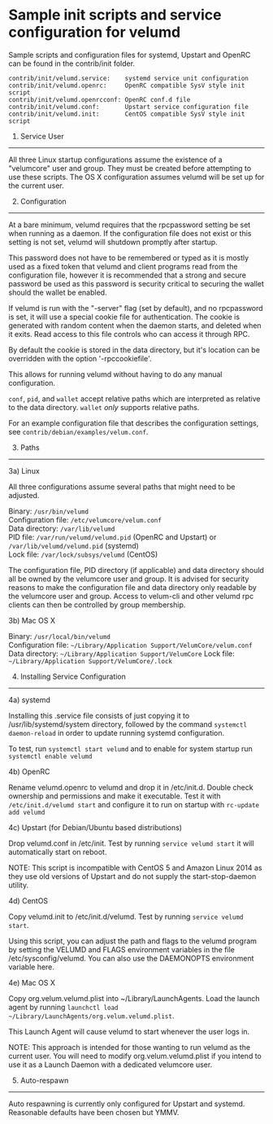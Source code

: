 Sample init scripts and service configuration for velumd
==========================================================

Sample scripts and configuration files for systemd, Upstart and OpenRC
can be found in the contrib/init folder.

    contrib/init/velumd.service:    systemd service unit configuration
    contrib/init/velumd.openrc:     OpenRC compatible SysV style init script
    contrib/init/velumd.openrcconf: OpenRC conf.d file
    contrib/init/velumd.conf:       Upstart service configuration file
    contrib/init/velumd.init:       CentOS compatible SysV style init script

1. Service User
---------------------------------

All three Linux startup configurations assume the existence of a "velumcore" user
and group.  They must be created before attempting to use these scripts.
The OS X configuration assumes velumd will be set up for the current user.

2. Configuration
---------------------------------

At a bare minimum, velumd requires that the rpcpassword setting be set
when running as a daemon.  If the configuration file does not exist or this
setting is not set, velumd will shutdown promptly after startup.

This password does not have to be remembered or typed as it is mostly used
as a fixed token that velumd and client programs read from the configuration
file, however it is recommended that a strong and secure password be used
as this password is security critical to securing the wallet should the
wallet be enabled.

If velumd is run with the "-server" flag (set by default), and no rpcpassword is set,
it will use a special cookie file for authentication. The cookie is generated with random
content when the daemon starts, and deleted when it exits. Read access to this file
controls who can access it through RPC.

By default the cookie is stored in the data directory, but it's location can be overridden
with the option '-rpccookiefile'.

This allows for running velumd without having to do any manual configuration.

`conf`, `pid`, and `wallet` accept relative paths which are interpreted as
relative to the data directory. `wallet` *only* supports relative paths.

For an example configuration file that describes the configuration settings,
see `contrib/debian/examples/velum.conf`.

3. Paths
---------------------------------

3a) Linux

All three configurations assume several paths that might need to be adjusted.

Binary:              `/usr/bin/velumd`  
Configuration file:  `/etc/velumcore/velum.conf`  
Data directory:      `/var/lib/velumd`  
PID file:            `/var/run/velumd/velumd.pid` (OpenRC and Upstart) or `/var/lib/velumd/velumd.pid` (systemd)  
Lock file:           `/var/lock/subsys/velumd` (CentOS)  

The configuration file, PID directory (if applicable) and data directory
should all be owned by the velumcore user and group.  It is advised for security
reasons to make the configuration file and data directory only readable by the
velumcore user and group.  Access to velum-cli and other velumd rpc clients
can then be controlled by group membership.

3b) Mac OS X

Binary:              `/usr/local/bin/velumd`  
Configuration file:  `~/Library/Application Support/VelumCore/velum.conf`  
Data directory:      `~/Library/Application Support/VelumCore`
Lock file:           `~/Library/Application Support/VelumCore/.lock`

4. Installing Service Configuration
-----------------------------------

4a) systemd

Installing this .service file consists of just copying it to
/usr/lib/systemd/system directory, followed by the command
`systemctl daemon-reload` in order to update running systemd configuration.

To test, run `systemctl start velumd` and to enable for system startup run
`systemctl enable velumd`

4b) OpenRC

Rename velumd.openrc to velumd and drop it in /etc/init.d.  Double
check ownership and permissions and make it executable.  Test it with
`/etc/init.d/velumd start` and configure it to run on startup with
`rc-update add velumd`

4c) Upstart (for Debian/Ubuntu based distributions)

Drop velumd.conf in /etc/init.  Test by running `service velumd start`
it will automatically start on reboot.

NOTE: This script is incompatible with CentOS 5 and Amazon Linux 2014 as they
use old versions of Upstart and do not supply the start-stop-daemon utility.

4d) CentOS

Copy velumd.init to /etc/init.d/velumd. Test by running `service velumd start`.

Using this script, you can adjust the path and flags to the velumd program by
setting the VELUMD and FLAGS environment variables in the file
/etc/sysconfig/velumd. You can also use the DAEMONOPTS environment variable here.

4e) Mac OS X

Copy org.velum.velumd.plist into ~/Library/LaunchAgents. Load the launch agent by
running `launchctl load ~/Library/LaunchAgents/org.velum.velumd.plist`.

This Launch Agent will cause velumd to start whenever the user logs in.

NOTE: This approach is intended for those wanting to run velumd as the current user.
You will need to modify org.velum.velumd.plist if you intend to use it as a
Launch Daemon with a dedicated velumcore user.

5. Auto-respawn
-----------------------------------

Auto respawning is currently only configured for Upstart and systemd.
Reasonable defaults have been chosen but YMMV.

